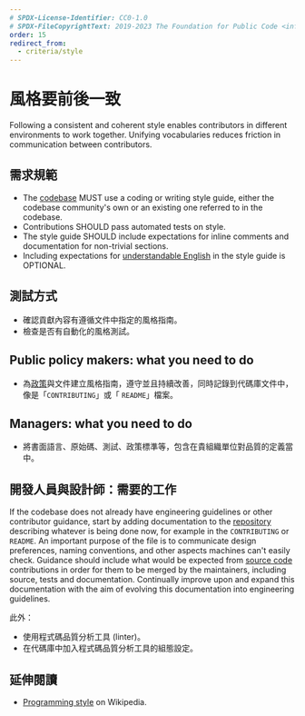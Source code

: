 ```yaml
---
# SPDX-License-Identifier: CC0-1.0
# SPDX-FileCopyrightText: 2019-2023 The Foundation for Public Code <info@publiccode.net>, https://standard.publiccode.net/AUTHORS
order: 15
redirect_from:
  - criteria/style
---
```


# 風格要前後一致

Following a consistent and coherent style enables contributors in different environments to work together.
Unifying vocabularies reduces friction in communication between contributors.

## 需求規範

* The [codebase](../glossary.md#codebase) MUST use a coding or writing style guide, either the codebase community's own or an existing one referred to in the codebase.
* Contributions SHOULD pass automated tests on style.
* The style guide SHOULD include expectations for inline comments and documentation for non-trivial sections.
* Including expectations for [understandable English](use-plain-english.md) in the style guide is OPTIONAL.

## 測試方式

* 確認貢獻內容有遵循文件中指定的風格指南。
* 檢查是否有自動化的風格測試。

## Public policy makers: what you need to do

* 為[政策](../glossary.md#policy)與文件建立風格指南，遵守並且持續改善，同時記錄到代碼庫文件中，像是「`CONTRIBUTING`」或「
`README`」檔案。

## Managers: what you need to do

* 將書面語言、原始碼、測試、政策標準等，包含在貴組織單位對品質的定義當中。

## 開發人員與設計師：需要的工作

If the codebase does not already have engineering guidelines or other contributor guidance, start by adding documentation to the [repository](../glossary.md#repository) describing whatever is being done now, for example in the `CONTRIBUTING` or `README`.
An important purpose of the file is to communicate design preferences, naming conventions, and other aspects machines can't easily check.
Guidance should include what would be expected from [source code](../glossary.md#source-code) contributions in order for them to be merged by the maintainers, including source, tests and documentation.
Continually improve upon and expand this documentation with the aim of evolving this documentation into engineering guidelines.

此外：

* 使用程式碼品質分析工具 (linter)。
* 在代碼庫中加入程式碼品質分析工具的組態設定。

## 延伸閱讀

* [Programming style](https://en.wikipedia.org/wiki/Programming_style) on Wikipedia.
